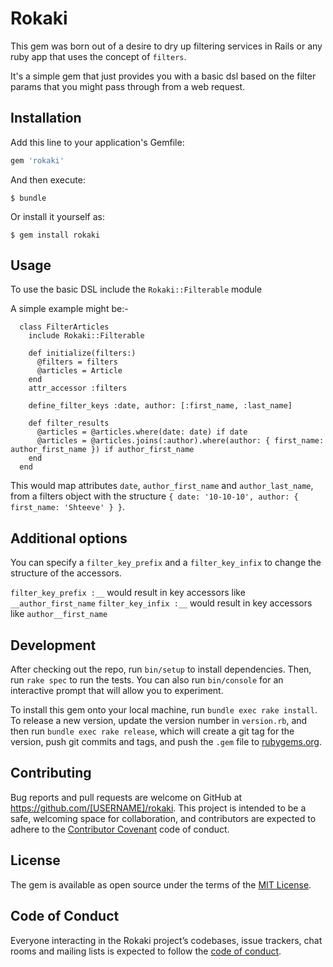 # Rokaki

This gem was born out of a desire to dry up filtering services in Rails or any ruby app that uses the concept of `filters`.

It's a simple gem that just provides you with a basic dsl based on the filter params that you might pass through from a web request.

## Installation

Add this line to your application's Gemfile:

```ruby
gem 'rokaki'
```

And then execute:

    $ bundle

Or install it yourself as:

    $ gem install rokaki

## Usage

To use the basic DSL include the `Rokaki::Filterable` module

A simple example might be:-

```
  class FilterArticles
    include Rokaki::Filterable

    def initialize(filters:)
      @filters = filters
      @articles = Article
    end
    attr_accessor :filters

    define_filter_keys :date, author: [:first_name, :last_name]

    def filter_results
      @articles = @articles.where(date: date) if date
      @articles = @articles.joins(:author).where(author: { first_name: author_first_name }) if author_first_name
    end
  end
```

This would map attributes `date`, `author_first_name` and `author_last_name`, from a filters object with the structure `{ date: '10-10-10', author: { first_name: 'Shteeve' } }`.

## Additional options
You can specify a `filter_key_prefix` and a `filter_key_infix` to change the structure of the accessors.

`filter_key_prefix :__` would result in key accessors like `__author_first_name`
`filter_key_infix :__` would result in key accessors like `author__first_name`

## Development

After checking out the repo, run `bin/setup` to install dependencies. Then, run `rake spec` to run the tests. You can also run `bin/console` for an interactive prompt that will allow you to experiment.

To install this gem onto your local machine, run `bundle exec rake install`. To release a new version, update the version number in `version.rb`, and then run `bundle exec rake release`, which will create a git tag for the version, push git commits and tags, and push the `.gem` file to [rubygems.org](https://rubygems.org).

## Contributing

Bug reports and pull requests are welcome on GitHub at https://github.com/[USERNAME]/rokaki. This project is intended to be a safe, welcoming space for collaboration, and contributors are expected to adhere to the [Contributor Covenant](http://contributor-covenant.org) code of conduct.

## License

The gem is available as open source under the terms of the [MIT License](https://opensource.org/licenses/MIT).

## Code of Conduct

Everyone interacting in the Rokaki project’s codebases, issue trackers, chat rooms and mailing lists is expected to follow the [code of conduct](https://github.com/[USERNAME]/rokaki/blob/master/CODE_OF_CONDUCT.md).
